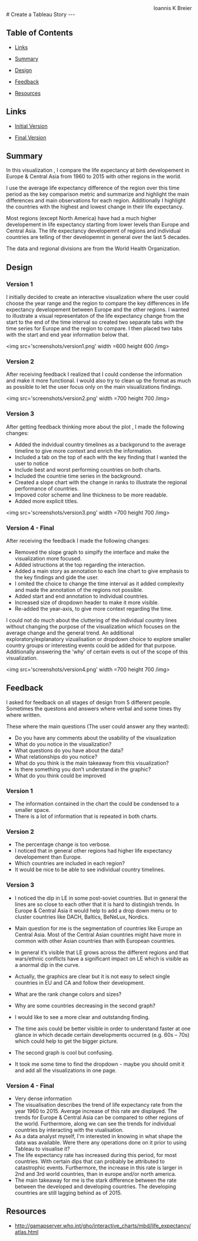 
<div style="text-align: right">Ioannis K Breier </div> 
# Create a Tableau Story
---

## Table of Contents

* [Links](#Links)

* [Summary](#Summary)

* [Design](#Design)  

* [Feedback](#Feedback)

* [Resources](#Resources)


## Links

- [Initial Version](https://public.tableau.com/profile/ioanniskbreier#!/vizhome/who_life_expect_story_ver1/EuropeanStory)  

- [Final Version](https://public.tableau.com/profile/ioanniskbreier#!/vizhome/who_life_expect_story_final/EuropeanStory)

## Summary

In this visualization , I compare the  life expectancy at birth developement in Europe & Central Asia from 1960 to 2015 with other regions in the world.

I use the average life expectancy difference of the region over this time period as the key comparison metric and summarize and highlight the main differences and main observations for each region. Additionally I highlight the countries with the highest and lowest change in their life expectancy.

Most regions (except North America) have had a much higher developement in life expectancy starting from lower levels than Europe and Central Asia. The life expectancy developemnt of regions and individual countries are telling of ther developemnt in general over the last 5 decades.

The data and regional divisions are from the World Health Organization.

## Design

### Version 1

I initially decided to create an interactive visualization where the user could choose the year range and the region to compare the key differences in life expectancy developement between Europe and the other regions.
I wanted to illustrate a visual representaton of the life expectancy change from the start to the end  of the time interval so created two separate tabs with the time series for Europe and the region to compare. I then placed two tabs with the start and end year information below that.

<img src='screenshots/version1.png' width =600 height 600 /img>


### Version 2

After receiving feedback I realized that I could condense the information and make it more functional. I would also try to clean up the format as much as possible to let the user focus only on the main visualizations findings.

<img src='screenshots/version2.png' width =700 height 700 /img>

 
### Version 3

After getting feedback thinking more about the plot , I made the following changes:

- Added the indvidual country timelines as a backgorund to the average timeline to give more context and enrich the information.  
- Included a  tab on the top of each with the key finding that I wanted the user to notice
- Include best and worst performing countries on both charts.
- Included the countrie time series in the background.
- Created a slope chart with the change in ranks to illustrate the regional performance of countries.
- Impoved color scheme and line thickness to be more readable.
- Added more explicit titles.

<img src='screenshots/version3.png' width =700 height 700 /img>


### Version 4 - Final 

After receiving the feedback I made the following changes:

- Removed the slope graph to simplfy the interface and make the visualization more focused.
- Added istructions at the top regarding the interaction. 
- Added a main story as annotation to each line chart  to give emphasis to the key findings and gide the user.
- I omited the choice to change the time interval as it added complexity and made the annotation of the regions  not possible.
- Added start and end annotation to individual countries.
- Increased size of dropdown header to make it more visible.
- Re-added the year-axis, to give more context regarding the time.

I could not do much about the cluttering of the individual country lines without changing the purpose of the visualization which focuses on the average change and the general trend. An additional exploratory/explanatory vizualisation or dropdown choice to explore smaller country groups or interesting events could be added for that purpose.
Additionally answering the 'why' of certain evets is out of the scope of this visualization.

<img src='screenshots/version4.png' width =700 height 700 /img>

## Feedback

I asked for feedback on all stages of design from 5 different people. Sometimes the questons and answers where verbal and some times thy where written.

These where the main questions (The user could answer any they wanted):

- Do you have any comments about the usability of the visualization
- What do you notice in the visualization?
- What questions do you have about the data?
- What relationships do you notice?
- What do you think is the main takeaway from this visualization?
- Is there something you don’t understand in the graphic?
- What do you think could be improved

### Version 1 

 - The information contained in the chart the could be condensed to a smaller space.
 - There is a lot of information that is repeated in both charts.
 
### Version 2

 - The percentage change is too verbose.
 - I noticed that in general other regions had higher life expectancy developement than Europe.
 - Which countries are included in each region?
 - It would be nice to be able to see individual country timelines.
 
### Version 3

- I noticed the dip in LE in some post-soviet countries. But in general the lines are so close to each other that it is hard to distingish trends. In Europe & Central Asia it would help to add a drop down menu or to cluster countries like DACH, Baltics, BeNeLux, Nordics.  
-  Main question for me is the segmentation of countries like Europe an Central Asia. Most of the Central Asian countries might have more in common with other Asian countries than with European countries. 
- In general it’s visible that LE grows across the different regions and that wars/ethnic conflicts have a significant impact on LE which is visible as a anormal dip in the curve.
-  Actually, the graphics are clear but it is not easy to select single countries in EU and CA and follow their development. 

- What are the rank change colors and sizes?
- Why are some countries decreasing in the second graph?
- I would like to see a more clear and outstandng finding.
- The time axis could be better visible in order to understand faster at one glance in which decade certain developments occurred (e.g. 60s – 70s) which could help to get the bigger picture.
- The second graph is cool but confusing.
- It took me some time to find the dropdown - maybe you should omit it and add all the visualizations in one page.
 
### Version 4 - Final

- Very dense information
- The visualisation describes the trend of life expectancy rate from the year 1960 to 2015. Average increase of this rate are displayed. The trends for Europe & Central Asia can be compared to other regions of the world. Furthermore, along we can see the trends for individual countries by interacting with the viualisation.
- As a data analyst myself, I'm interested in knowing in what shape the data was available. Were there any operations done on it prior to using Tableau to visualise it?
- The life expectancy rate has increased during this period, for most countries. With certain dips that can probably be attributed to catastrophic events. Furthermore, the increase in this rate is larger in 2nd and 3rd world countries, than in europe and/or north america.
- The main takeaway for me is the stark difference between the rate between the developed and developing countries. The developing countries are still lagging behind as of 2015.

## Resources

- http://gamapserver.who.int/gho/interactive_charts/mbd/life_expectancy/atlas.html
